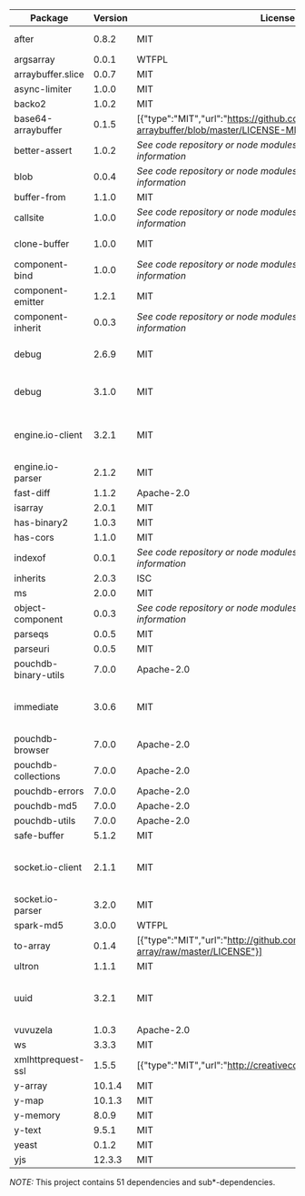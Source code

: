 | Package | Version | License | Authors | Repository |
 --- | --- | --- | --- | --- |
|after |0.8.2 | MIT | {"name":"Raynos","email":"raynos2@gmail.com"},{"name":"Raynos","email":"raynos2@gmail.com","url":"http://raynos.org"} | git://github.com/Raynos/after.git|
|argsarray |0.0.1 | WTFPL | {"name":"Calvin Metcalf"} | git://github.com/calvinmetcalf/argsarray.git|
|arraybuffer.slice |0.0.7 | MIT | _Unknown_ | git+ssh://git@github.com/rase-/arraybuffer.slice.git|
|async-limiter |1.0.0 | MIT | {"name":"Samuel Reed"} | git+https://github.com/strml/async-limiter.git|
|backo2 |1.0.2 | MIT | _Unknown_ | git+https://github.com/mokesmokes/backo.git|
|base64-arraybuffer |0.1.5 | [{"type":"MIT","url":"https://github.com/niklasvh/base64-arraybuffer/blob/master/LICENSE-MIT"}] | {"name":"Niklas von Hertzen","email":"niklasvh@gmail.com","url":"http://hertzen.com"} | git+https://github.com/niklasvh/base64-arraybuffer.git|
|better-assert |1.0.2 | _See code repository or node modules folder for license information_ | {"name":"TJ Holowaychuk","email":"tj@vision-media.ca"},{"name":"TonyHe","email":"coolhzb@163.com"},{"name":"ForbesLindesay"} | git+https://github.com/visionmedia/better-assert.git|
|blob |0.0.4 | _See code repository or node modules folder for license information_ | _Unknown_ | git+ssh://git@github.com/rase-/blob.git|
|buffer-from |1.1.0 | MIT | _Unknown_ | git+https://github.com/LinusU/buffer-from.git|
|callsite |1.0.0 | _See code repository or node modules folder for license information_ | {"name":"TJ Holowaychuk","email":"tj@vision-media.ca"} | -|
|clone-buffer |1.0.0 | MIT | {"name":"Gulp Team","email":"team@gulpjs.com","url":"http://gulpjs.com/"},{"name":"Blaine Bublitz","email":"blaine.bublitz@gmail.com"} | git+https://github.com/gulpjs/clone-buffer.git|
|component-bind |1.0.0 | _See code repository or node modules folder for license information_ | _Unknown_ | git+https://github.com/component/bind.git|
|component-emitter |1.2.1 | MIT | _Unknown_ | git+https://github.com/component/emitter.git|
|component-inherit |0.0.3 | _See code repository or node modules folder for license information_ | _Unknown_ | git+https://github.com/component/inherit.git|
|debug |2.6.9 | MIT | {"name":"TJ Holowaychuk","email":"tj@vision-media.ca"},{"name":"Nathan Rajlich","email":"nathan@tootallnate.net","url":"http://n8.io"},{"name":"Andrew Rhyne","email":"rhyneandrew@gmail.com"} | git://github.com/visionmedia/debug.git|
|debug |3.1.0 | MIT | {"name":"TJ Holowaychuk","email":"tj@vision-media.ca"},{"name":"Nathan Rajlich","email":"nathan@tootallnate.net","url":"http://n8.io"},{"name":"Andrew Rhyne","email":"rhyneandrew@gmail.com"} | git://github.com/visionmedia/debug.git|
|engine.io-client |3.2.1 | MIT | {"name":"Guillermo Rauch","email":"rauchg@gmail.com"},{"name":"Vladimir Dronnikov","email":"dronnikov@gmail.com"},{"name":"Christoph Dorn","url":"https://github.com/cadorn"},{"name":"Mark Mokryn","email":"mokesmokes@gmail.com"} | git+https://github.com/socketio/engine.io-client.git|
|engine.io-parser |2.1.2 | MIT | _Unknown_ | git+ssh://git@github.com/socketio/engine.io-parser.git|
|fast-diff |1.1.2 | Apache-2.0 | {"name":"Jason Chen","email":"jhchen7@gmail.com"} | git+https://github.com/jhchen/fast-diff.git|
|isarray |2.0.1 | MIT | {"name":"Julian Gruber","email":"mail@juliangruber.com","url":"http://juliangruber.com"} | git://github.com/juliangruber/isarray.git|
|has-binary2 |1.0.3 | MIT | {"name":"Kevin Roark"} | -|
|has-cors |1.1.0 | MIT | {"name":"Nathan Rajlich","email":"nathan@tootallnate.net","url":"http://n8.io/"} | git://github.com/component/has-cors.git|
|indexof |0.0.1 | _See code repository or node modules folder for license information_ | _Unknown_ | -|
|inherits |2.0.3 | ISC | _Unknown_ | git://github.com/isaacs/inherits.git|
|ms |2.0.0 | MIT | _Unknown_ | git+https://github.com/zeit/ms.git|
|object-component |0.0.3 | _See code repository or node modules folder for license information_ | _Unknown_ | -|
|parseqs |0.0.5 | MIT | {"name":"Gal Koren"} | git+https://github.com/get/querystring.git|
|parseuri |0.0.5 | MIT | _Unknown_ | git+https://github.com/get/parseuri.git|
|pouchdb-binary-utils |7.0.0 | Apache-2.0 | {"name":"Dale Harvey","email":"dale@arandomurl.com"} | git+https://github.com/pouchdb/pouchdb.git|
|immediate |3.0.6 | MIT | {"name":"Domenic Denicola","email":"domenic@domenicdenicola.com","url":"http://domenicdenicola.com"},{"name":"Donavon West","email":"github@donavon.com","url":"http://donavon.com"},{"name":"Yaffle"},{"name":"Calvin Metcalf","email":"calvin.metcalf@gmail.com"} | git://github.com/calvinmetcalf/immediate.git|
|pouchdb-browser |7.0.0 | Apache-2.0 | {"name":"Dale Harvey","email":"dale@arandomurl.com"} | git+https://github.com/pouchdb/pouchdb.git|
|pouchdb-collections |7.0.0 | Apache-2.0 | {"name":"Dale Harvey","email":"dale@arandomurl.com"},{"name":"Calvin Metcalf","email":"cmetcalf@appgeo.com"} | git+https://github.com/pouchdb/pouchdb.git|
|pouchdb-errors |7.0.0 | Apache-2.0 | {"name":"Dale Harvey","email":"dale@arandomurl.com"} | git+https://github.com/pouchdb/pouchdb.git|
|pouchdb-md5 |7.0.0 | Apache-2.0 | {"name":"Dale Harvey","email":"dale@arandomurl.com"} | git+https://github.com/pouchdb/pouchdb.git|
|pouchdb-utils |7.0.0 | Apache-2.0 | {"name":"Dale Harvey","email":"dale@arandomurl.com"} | git+https://github.com/pouchdb/pouchdb.git|
|safe-buffer |5.1.2 | MIT | {"name":"Feross Aboukhadijeh","email":"feross@feross.org","url":"http://feross.org"} | git://github.com/feross/safe-buffer.git|
|socket.io-client |2.1.1 | MIT | {"name":"Guillermo Rauch","email":"rauchg@gmail.com"},{"name":"Arnout Kazemier","email":"info@3rd-eden.com"},{"name":"Vladimir Dronnikov","email":"dronnikov@gmail.com"},{"name":"Einar Otto Stangvik","email":"einaros@gmail.com"} | git+https://github.com/Automattic/socket.io-client.git|
|socket.io-parser |3.2.0 | MIT | _Unknown_ | git+https://github.com/Automattic/socket.io-parser.git|
|spark-md5 |3.0.0 | WTFPL | {"name":"André Cruz","email":"andremiguelcruz@msn.com"} | git+ssh://git@github.com/satazor/js-spark-md5.git|
|to-array |0.1.4 | [{"type":"MIT","url":"http://github.com/Raynos/to-array/raw/master/LICENSE"}] | {"name":"Raynos","email":"raynos2@gmail.com"},{"name":"Jake Verbaten"} | git://github.com/Raynos/to-array.git|
|ultron |1.1.1 | MIT | {"name":"Arnout Kazemier"} | git+https://github.com/unshiftio/ultron.git|
|uuid |3.2.1 | MIT | {"name":"Robert Kieffer","email":"robert@broofa.com"},{"name":"Christoph Tavan","email":"dev@tavan.de"},{"name":"AJ ONeal","email":"coolaj86@gmail.com"},{"name":"Vincent Voyer","email":"vincent@zeroload.net"},{"name":"Roman Shtylman","email":"shtylman@gmail.com"} | git+https://github.com/kelektiv/node-uuid.git|
|vuvuzela |1.0.3 | Apache-2.0 | {"name":"Nolan Lawson","email":"nolan.lawson@gmail.com"} | git+https://github.com/nolanlawson/vuvuzela.git|
|ws |3.3.3 | MIT | {"name":"Einar Otto Stangvik","email":"einaros@gmail.com","url":"http://2x.io"} | git+https://github.com/websockets/ws.git|
|xmlhttprequest-ssl |1.5.5 | [{"type":"MIT","url":"http://creativecommons.org/licenses/MIT/"}] | {"name":"Michael de Wit"} | git://github.com/mjwwit/node-XMLHttpRequest.git|
|y-array |10.1.4 | MIT | {"name":"Kevin Jahns","email":"kevin.jahns@rwth-aachen.de"} | git+https://github.com/y-js/y-array.git|
|y-map |10.1.3 | MIT | {"name":"Kevin Jahns","email":"kevin.jahns@rwth-aachen.de"} | git+https://github.com/y-js/map.git|
|y-memory |8.0.9 | MIT | {"name":"Kevin Jahns","email":"kevin.jahns@rwth-aachen.de"} | git+https://github.com/y-js/y-memory.git|
|y-text |9.5.1 | MIT | {"name":"Kevin Jahns","email":"kevin.jahns@rwth-aachen.de"} | git+https://github.com/y-js/y-text.git|
|yeast |0.1.2 | MIT | {"name":"Arnout Kazemier"} | git+https://github.com/unshiftio/yeast.git|
|yjs |12.3.3 | MIT | {"name":"Kevin Jahns"},kevin.jahns@rwth-aachen.de | git+https://github.com/y-js/yjs.git|

_NOTE:_ This project contains 51 dependencies and sub*-dependencies.